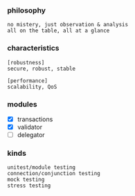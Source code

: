 ### philosophy
    no mistery, just observation & analysis
    all on the table, all at a glance    
### characteristics
    [robustness]
    secure, robust, stable

    [performance]
    scalability, QoS

### modules
   * [x] transactions
   * [x] validator
   * [ ] delegator

### kinds
    unitest/module testing
    connection/conjunction testing
    mock testing
    stress testing